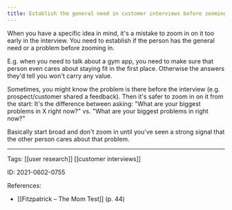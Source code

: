 ```yaml
---
title: Establish the general need in customer interviews before zooming in on details
---
```


When you have a specific idea in mind, it's a mistake to zoom in on it too early in the interview. You need to establish if the person has the general need or a problem before zooming in.

E.g. when you need to talk about a gym app, you need to make sure that person even cares about staying fit in the first place. Otherwise the answers they'd tell you won't carry any value.

Sometimes, you might know the problem is there before the interview (e.g. prospect/customer shared a feedback). Then it's safer to zoom in on it from the start:
It's the difference between asking:
"What are your biggest problems in X right now?" vs. "What are your biggest problems in right now?"

Basically start broad and don't zoom in until you've seen a strong signal that the other person cares about that problem.

---

Tags: [[user research]] [[customer interviews]]

ID: 2021-0602-0755

References:
- [[Fitzpatrick – The Mom Test]] (p. 44)